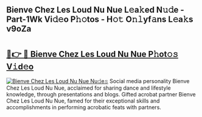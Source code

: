 ## Bienve Chez Les Loud Nu Nue L𝚎a𝚔ed N𝚞𝚍e - Part-1Wk Vi𝚍𝚎o P𝚑𝚘tos - H𝚘𝚝 O𝚗𝚕yf𝚊ns L𝚎a𝚔s v9oZa

# <h2><a href="http://kf9fcp.oniu.top/?m=Bienve+Chez+Les+Loud+Nu+Nue">🔗👉 🔴 Bienve Chez Les Loud Nu Nue P𝚑ot𝚘𝚜 V𝚒d𝚎o</a></h2>

[![Bienve Chez Les Loud Nu Nue Nu𝚍e𝚜](https://i.imgur.com/0qMVB7G.gif)](http://kf9fcp.oniu.top/?m=Bienve+Chez+Les+Loud+Nu+Nue)
Social media personality Bienve Chez Les Loud Nu Nue, acclaimed for sharing dance and lifestyle knowledge, through presentations and blogs. Gifted acrobat partner Bienve Chez Les Loud Nu Nue, famed for their exceptional skills and accomplishments in performing acrobatic feats with partners.  
